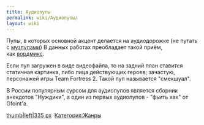 ```yaml
---
title: Аудиопупы
permalink: wiki/Аудиопупы/
layout: wiki
---
```


Пупы, в которых основной акцент делается на аудиодорожке (не путать с
[музпупами](/wiki/RYTPMV "wikilink")) В данных работах преобладает такой
приём, как [вордмикс](Термины#.D0.92 "wikilink").

Если пуп загружен в виде видеофайла, то на задний план ставится
статичная картинка, либо лица действующих героев, зачастую, персонажей
игры Team Fortress 2. Такой пуп называется "смекшуал".

В России популярным сурсом для аудиопупов является сборник анекдотов
"Нуждики", а один из первых аудиопупов - "фьить хах" от Gfoint'a.

[thumb\|left\|335 px](Файл:Фьить_хах-1 "wikilink") 
[Категория:Жанры](Категория:Жанры "wikilink")

